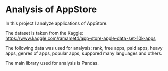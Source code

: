 # Analysis of AppStore
In this project I analyze applications of AppStore.

The dataset is taken from the Kaggle: https://www.kaggle.com/ramamet4/app-store-apple-data-set-10k-apps

The following data was used for analysis: rank, free apps, paid apps, heavy apps, genres of apps, popular apps, suppored many languages and others.

The main library used for analysis is Pandas.

